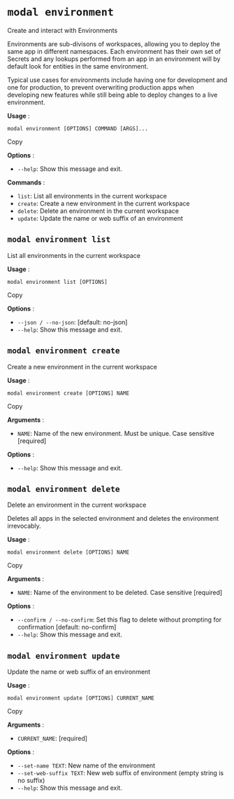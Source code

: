 # `modal environment`

Create and interact with Environments

Environments are sub-divisons of workspaces, allowing you to deploy the same
app in different namespaces. Each environment has their own set of Secrets and
any lookups performed from an app in an environment will by default look for
entities in the same environment.

Typical use cases for environments include having one for development and one
for production, to prevent overwriting production apps when developing new
features while still being able to deploy changes to a live environment.

**Usage** :

    
    
    modal environment [OPTIONS] COMMAND [ARGS]...

Copy

**Options** :

  * `--help`: Show this message and exit.

**Commands** :

  * `list`: List all environments in the current workspace
  * `create`: Create a new environment in the current workspace
  * `delete`: Delete an environment in the current workspace
  * `update`: Update the name or web suffix of an environment

## `modal environment list`

List all environments in the current workspace

**Usage** :

    
    
    modal environment list [OPTIONS]

Copy

**Options** :

  * `--json / --no-json`: [default: no-json]
  * `--help`: Show this message and exit.

## `modal environment create`

Create a new environment in the current workspace

**Usage** :

    
    
    modal environment create [OPTIONS] NAME

Copy

**Arguments** :

  * `NAME`: Name of the new environment. Must be unique. Case sensitive [required]

**Options** :

  * `--help`: Show this message and exit.

## `modal environment delete`

Delete an environment in the current workspace

Deletes all apps in the selected environment and deletes the environment
irrevocably.

**Usage** :

    
    
    modal environment delete [OPTIONS] NAME

Copy

**Arguments** :

  * `NAME`: Name of the environment to be deleted. Case sensitive [required]

**Options** :

  * `--confirm / --no-confirm`: Set this flag to delete without prompting for confirmation [default: no-confirm]
  * `--help`: Show this message and exit.

## `modal environment update`

Update the name or web suffix of an environment

**Usage** :

    
    
    modal environment update [OPTIONS] CURRENT_NAME

Copy

**Arguments** :

  * `CURRENT_NAME`: [required]

**Options** :

  * `--set-name TEXT`: New name of the environment
  * `--set-web-suffix TEXT`: New web suffix of environment (empty string is no suffix)
  * `--help`: Show this message and exit.

